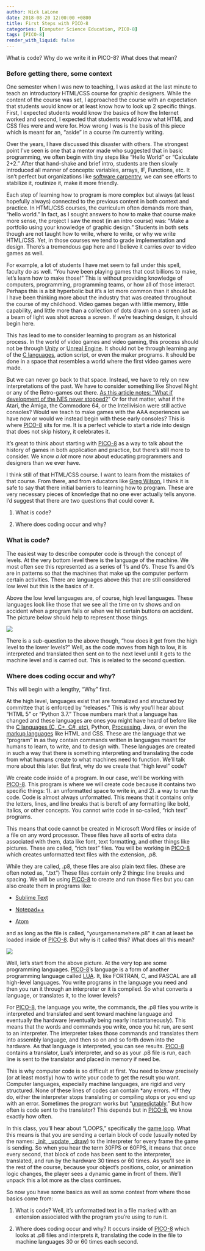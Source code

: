 ```yaml
---
author: Nick LaLone
date: 2018-08-20 12:00:00 +0800
title: First Steps with PICO-8
categories: [Computer Science Education, PICO-8]
tags: [PICO-8]
render_with_liquid: false
---
```


What is code? Why do we write it in PICO-8? What does that mean?

### Before getting there, some context

One semester when I was new to teaching, I was asked at the last minute to teach an introductory HTML/CSS course for graphic designers. While the content of the course was set, I approached the course with an expectation that students would know or at least know how to look up 2 specific things. First, I expected students would know the basics of how the Internet worked and second, I expected that students would know what HTML and CSS files were and were for. How wrong I was is the basis of this piece which is meant for an, “aside” in a course i’m currently writing.

Over the years, I have discussed this disaster with others. The strongest point I've seen is one that a mentor made who suggested that in basic programming, we often begin with tiny steps like “Hello World” or “Calculate 2+2.” After that hand-shake and brief intro, students are then slowly introduced all manner of concepts: variables, arrays, IF, Functions, etc. It isn’t perfect but organizations like [software carpentry](https://software-carpentry.org/), we can see efforts to stabilize it, routinize it, make it more friendly.

Each step of learning how to program is more complex but always (at least hopefully always) connected to the previous content in both context and practice. In HTML/CSS courses, the curriculum often demands more than, “hello world.” In fact, as I sought answers to how to make that course make more sense, the project I saw the most (in an intro course) was: “Make a portfolio using your knowledge of graphic design.” Students in both sets though are not taught how to write, where to write, or why we write HTML/CSS. Yet, in those courses we tend to grade implementation and design. There’s a tremendous gap here and I believe it carries over to video games as well.

For example, a lot of students I have met seem to fall under this spell, faculty do as well. “You have been playing games that cost billions to make, let’s learn how to make those!” This is without providing knowledge of computers, programming, programming teams, or how all of those interact. Perhaps this is a bit hyperbolic but it’s a lot more common than it should be. I have been thinking more about the industry that was created throughout the course of my childhood. Video games began with little memory, little capability, and little more than a collection of dots drawn on a screen just as a beam of light was shot across a screen. If we’re teaching design, it should begin here.

This has lead to me to consider learning to program as an historical process. In the world of video games and video gaming, this process should not be through [Unity](https://unity3d.com/learn/get-started) or [Unreal Engine](https://www.unrealengine.com/en-US/what-is-unreal-engine-4). It should not be through learning any of the [C languages](https://handmadehero.org/), action script, or even the maker programs. It should be done in a space that resembles a world where the first video games were made.

But we can never go back to that space. Instead, we have to rely on new interpretations of the past. We have to consider something like Shovel Night or any of the Retro-games out there. [As this article notes: “What if development of the NES never stopped?](https://yachtclubgames.com/2014/07/breaking-the-nes/)” Or for that matter, what if the Atari, the Amiga, the Commodore 64, or the Intellivision were still active consoles? Would we teach to make games with the AAA experiences we have now or would we instead begin with these early consoles? This is where [PICO-8](https://www.lexaloffle.com/pico-8.php) sits for me. It is a perfect vehicle to start a ride into design that does not skip history, it celebrates it.

It’s great to think about starting with [PICO-8](https://www.lexaloffle.com/pico-8.php) as a way to talk about the history of games in both application and practice, but there’s still more to consider. We know *a lot* more now about educating programmers and designers than we ever have.

I think still of that HTML/CSS course. I want to learn from the mistakes of that course. From there, and from educators like [Greg Wilson](https://third-bit.com/), I think it is safe to say that there initial barriers to learning how to program. These are very necessary pieces of knowledge that no one ever actually tells anyone. I’d suggest that there are two questions that could cover it.

1. What is code?

1. Where does coding occur and why?

### What is code?

The easiest way to describe computer code is through the concept of levels. At the very bottom level there is the language of the machine. We most often see this represented as a series of 1’s and 0’s. These 1’s and 0’s are in patterns so that the machines that make up the computer perform certain activities. There are languages above this that are still considered low level but this is the basics of it.

Above the low level languages are, of course, high level languages. These languages look like those that we see all the time on tv shows and on accident when a program fails or when we hit certain buttons on accident. The picture below should help to represent those things.

![](https://cdn-images-1.medium.com/max/2000/1*9Oc8cULfr3yR61H5Nm_Hgw.png)

There is a sub-question to the above though, “how does it get from the high level to the lower levels?” Well, as the code moves from high to low, it is interpreted and translated then sent on to the next level until it gets to the machine level and is carried out. This is related to the second question.

### Where does coding occur and why?

This will begin with a lengthy, “Why” first.

At the high level, languages exist that are formalized and structured by committee that is enforced by “releases.” This is why you’ll hear about “HTML 5” or “Python 3.7.” Those numbers mark that a language has changed and these languages are ones you might have heard of before like the [C languages (C, C+, C#, etc)](https://handmadehero.org/), Python, [Processing](https://www.openprocessing.org/), Java, or even the [markup languages](https://www.webopedia.com/TERM/M/markup_language.html) like HTML and CSS. These are the language that we “program” in as they contain commands written in languages meant for humans to learn, to write, and to design with. These languages are created in such a way that there is something interpreting and translating the code from what humans create to what machines need to function. We’ll talk more about this later. But first, why do we create that “high level” code?

We create code inside of a program. In our case, we’ll be working with [PICO-8](https://www.lexaloffle.com/pico-8.php). This program is where we will create code because it contains two specific things: 1). an unformatted space to write in, and 2). a way to run the code. Code is almost always unformatted. This means that it contains only the letters, lines, and line breaks that is bereft of any formatting like bold, italics, or other concepts. You cannot write code in so-called, “rich text” programs.

This means that code cannot be created in Microsoft Word files or inside of a file on any word processor. These files have all sorts of extra data associated with them, data like font, text formatting, and other things like pictures. These are called, “rich text” files. You will be working in [PICO-8](https://www.lexaloffle.com/pico-8.php) which creates unformatted text files with the extension, .p8.

While they are called, .p8, these files are also plain text files. (these are often noted as, “.txt”) These files contain only 2 things: line breaks and spacing. We will be using [PICO-8](https://www.lexaloffle.com/pico-8.php) to create and run those files but you can also create them in programs like:

* [Sublime Text](https://www.sublimetext.com/)

* [Notepad++](https://notepad-plus-plus.org/)

* [Atom](https://atom.io/)

and as long as the file is called, “yourgamenamehere.p8” it can at least be loaded inside of [PICO-8](https://www.lexaloffle.com/pico-8.php). But why is it called this? What does all this mean?

![](https://cdn-images-1.medium.com/max/2000/1*YcsfYOdPaSJqDYhrH4cimw.jpeg)

Well, let’s start from the above picture. At the very top are some programming languages. [PICO-8](https://www.lexaloffle.com/pico-8.php)’s language is a form of another programming language called [LUA](https://pico-8.wikia.com/wiki/Lua). It, like FORTRAN, C, and PASCAL are all high-level languages. You write programs in the language you need and then you run it through an interpreter or it is compiled. So what converts a language, or translates it, to the lower levels?

For [PICO-8](https://www.lexaloffle.com/pico-8.php), the language you write, the commands, the .p8 files you write is interpreted and translated and sent toward machine language and eventually the hardware (eventually being nearly instantaneously). This means that the words and commands you write, once you hit run, are sent to an interpreter. The interpreter takes those commands and translates them into assembly language, and then so on and so forth down into the hardware. As that language is interpreted, you can see results. [PICO-8](https://www.lexaloffle.com/pico-8.php) contains a translator, Lua’s interpreter, and so as your .p8 file is run, each line is sent to the translator and placed in memory if need be.

This is why computer code is so difficult at first. You need to know precisely (or at least mostly) how to write your code to get the result you want. Computer languages, especially machine languages, are rigid and very structured. None of these lines of codes can contain *any errors. *If they do, either the interpreter stops translating or compiling stops or you end up with an error. Sometimes the program works but “[unpredictably](https://i.ytimg.com/vi/9fiSyC2RGwY/maxresdefault.jpg).” But how often is code sent to the translator? This depends but in [PICO-8](https://www.lexaloffle.com/pico-8.php), we know exactly how often.

In this class, you’ll hear about “LOOPS,” specifically the [game loop](https://gamedevelopment.tutsplus.com/articles/gamedev-glossary-what-is-the-game-loop--gamedev-2469). What this means is that you are sending a certain block of code (usually noted by the names: [_init, _update, _draw](https://pico-8.wikia.com/wiki/GameLoop)) to the interpreter for every frame the game is sending. So when you hear the term 30FPS or 60FPS, it means that once every second, that block of code has been sent to the interpreter, translated, and run by the hardware 30 times or 60 times. As you’ll see in the rest of the course, because your object’s positions, color, or animation logic changes, the player sees a dynamic game in front of them. We’ll unpack this a lot more as the class continues.

So now you have some basics as well as some context from where those basics come from:

1. What is code? Well, it’s unformatted text in a file marked with an extension associated with the program you’re using to run it.

1. Where does coding occur and why? It occurs inside of [PICO-8](https://www.lexaloffle.com/pico-8.php) which looks at .p8 files and interprets it, translating the code in the file to machine languages 30 or 60 times each second.
